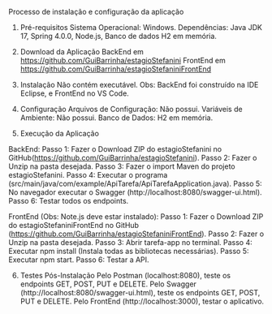 Processo de instalação e configuração da aplicação

1. Pré-requisitos
Sistema Operacional: Windows.
Dependências: Java JDK 17, Spring 4.0.0, Node.js, Banco de dados H2 em memória.

2. Download da Aplicação
BackEnd em https://github.com/GuiBarrinha/estagioStefanini
FrontEnd em https://github.com/GuiBarrinha/estagioStefaniniFrontEnd

3. Instalação
Não contém executável.
Obs: BackEnd foi construído na IDE Eclipse, e FrontEnd no VS Code.

4. Configuração
Arquivos de Configuração: Não possui.
Variáveis de Ambiente: Não possui.
Banco de Dados: H2 em memória. 

5. Execução da Aplicação

BackEnd: 
Passo 1: Fazer o Download ZIP do estagioStefanini no GitHub(https://github.com/GuiBarrinha/estagioStefanini).
Passo 2: Fazer o Unzip na pasta desejada.
Passo 3: Fazer o import Maven do projeto estagioStefanini.
Passo 4: Executar o programa (src/main/java/com/example/ApiTarefa/ApiTarefaApplication.java).
Passo 5: No navegador executar o Swagger (http://localhost:8080/swagger-ui.html).
Passo 6: Testar todos os endpoints.

FrontEnd (Obs: Note.js deve estar instalado):
Passo 1: Fazer o Download ZIP do estagioStefaniniFrontEnd no GitHub (https://github.com/GuiBarrinha/estagioStefaniniFrontEnd).
Passo 2: Fazer o Unzip na pasta desejada.
Passo 3: Abrir tarefa-app no terminal.
Passo 4: Executar npm install (Instala todas as bibliotecas necessárias).
Passo 5: Executar npm start.
Passo 6: Testar a API.


6. Testes Pós-Instalação
Pelo Postman (localhost:8080), teste os endpoints GET, POST, PUT e DELETE.
Pelo Swagger (http://localhost:8080/swagger-ui.html), teste os endpoints GET, POST, PUT e DELETE.
Pelo FrontEnd (http://localhost:3000), testar o aplicativo.
